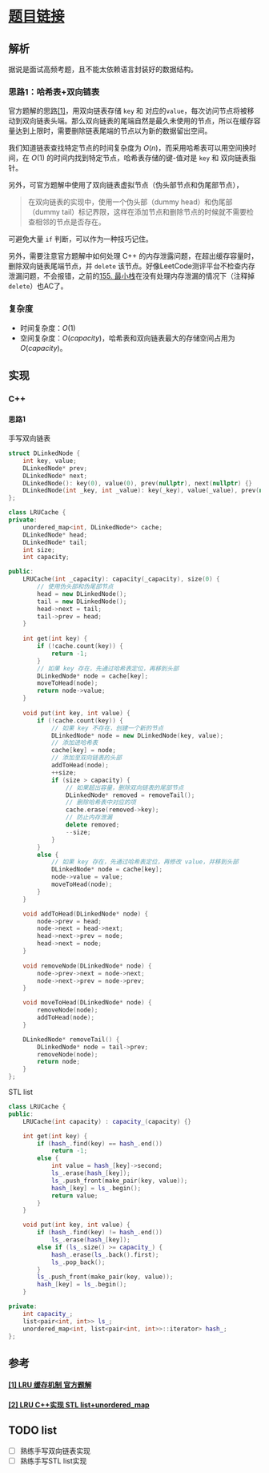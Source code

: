 # [题目链接](https://leetcode-cn.com/problems/lru-cache/)

## 解析

据说是面试高频考题，且不能太依赖语言封装好的数据结构。

### 思路1：哈希表+双向链表

官方题解的思路[[1]](#1-lru-缓存机制-官方题解)，用双向链表存储 `key` 和 对应的`value`，每次访问节点将被移动到双向链表头端。那么双向链表的尾端自然是最久未使用的节点，所以在缓存容量达到上限时，需要删除链表尾端的节点以为新的数据留出空间。

我们知道链表查找特定节点的时间复杂度为 $O(n)$，而采用哈希表可以用空间换时间，在 $O(1)$ 的时间内找到特定节点，哈希表存储的键-值对是 `key` 和 双向链表指针。

另外，可官方题解中使用了双向链表虚拟节点（伪头部节点和伪尾部节点），
> 在双向链表的实现中，使用一个伪头部（dummy head）和伪尾部（dummy tail）标记界限，这样在添加节点和删除节点的时候就不需要检查相邻的节点是否存在。

可避免大量 `if` 判断，可以作为一种技巧记住。

另外，需要注意官方题解中如何处理 C++ 的内存泄露问题，在超出缓存容量时，删除双向链表尾端节点，并 `delete` 该节点。好像LeetCode测评平台不检查内存泄漏问题，不会报错，之前的[155. 最小栈](https://github.com/wtyuan96/LeetCode-Solutions/blob/main/solutions/155.%20%E6%9C%80%E5%B0%8F%E6%A0%88.md)在没有处理内存泄漏的情况下（注释掉 `delete`）也AC了。

### 复杂度

* 时间复杂度：$O(1)$
* 空间复杂度：$O(capacity)$，哈希表和双向链表最大的存储空间占用为 $O(capacity)$。

## 实现

### C++

#### 思路1

手写双向链表
```C++
struct DLinkedNode {
    int key, value;
    DLinkedNode* prev;
    DLinkedNode* next;
    DLinkedNode(): key(0), value(0), prev(nullptr), next(nullptr) {}
    DLinkedNode(int _key, int _value): key(_key), value(_value), prev(nullptr), next(nullptr) {}
};

class LRUCache {
private:
    unordered_map<int, DLinkedNode*> cache;
    DLinkedNode* head;
    DLinkedNode* tail;
    int size;
    int capacity;

public:
    LRUCache(int _capacity): capacity(_capacity), size(0) {
        // 使用伪头部和伪尾部节点
        head = new DLinkedNode();
        tail = new DLinkedNode();
        head->next = tail;
        tail->prev = head;
    }
    
    int get(int key) {
        if (!cache.count(key)) {
            return -1;
        }
        // 如果 key 存在，先通过哈希表定位，再移到头部
        DLinkedNode* node = cache[key];
        moveToHead(node);
        return node->value;
    }
    
    void put(int key, int value) {
        if (!cache.count(key)) {
            // 如果 key 不存在，创建一个新的节点
            DLinkedNode* node = new DLinkedNode(key, value);
            // 添加进哈希表
            cache[key] = node;
            // 添加至双向链表的头部
            addToHead(node);
            ++size;
            if (size > capacity) {
                // 如果超出容量，删除双向链表的尾部节点
                DLinkedNode* removed = removeTail();
                // 删除哈希表中对应的项
                cache.erase(removed->key);
                // 防止内存泄漏
                delete removed;
                --size;
            }
        }
        else {
            // 如果 key 存在，先通过哈希表定位，再修改 value，并移到头部
            DLinkedNode* node = cache[key];
            node->value = value;
            moveToHead(node);
        }
    }

    void addToHead(DLinkedNode* node) {
        node->prev = head;
        node->next = head->next;
        head->next->prev = node;
        head->next = node;
    }
    
    void removeNode(DLinkedNode* node) {
        node->prev->next = node->next;
        node->next->prev = node->prev;
    }

    void moveToHead(DLinkedNode* node) {
        removeNode(node);
        addToHead(node);
    }

    DLinkedNode* removeTail() {
        DLinkedNode* node = tail->prev;
        removeNode(node);
        return node;
    }
};
```
STL list
```C++
class LRUCache {
public:
    LRUCache(int capacity) : capacity_(capacity) {}

    int get(int key) {
        if (hash_.find(key) == hash_.end())
            return -1;
        else {
            int value = hash_[key]->second;
            ls_.erase(hash_[key]);
            ls_.push_front(make_pair(key, value));
            hash_[key] = ls_.begin();
            return value;
        }
    }

    void put(int key, int value) {
        if (hash_.find(key) != hash_.end())
            ls_.erase(hash_[key]);
        else if (ls_.size() >= capacity_) {
            hash_.erase(ls_.back().first);
            ls_.pop_back();
        }
        ls_.push_front(make_pair(key, value));
        hash_[key] = ls_.begin();
    }

private:
    int capacity_;
    list<pair<int, int>> ls_;
    unordered_map<int, list<pair<int, int>>::iterator> hash_;
};
```


## 参考

####  [[1] LRU 缓存机制 官方题解](https://leetcode-cn.com/problems/lru-cache/)
####  [[2] LRU C++实现 STL list+unordered_map](https://leetcode-cn.com/problems/lru-cache/solution/lru-cshi-xian-by-bao-bao-ke-guai-liao/)

## TODO list
- [ ] 熟练手写双向链表实现
- [ ] 熟练手写STL list实现